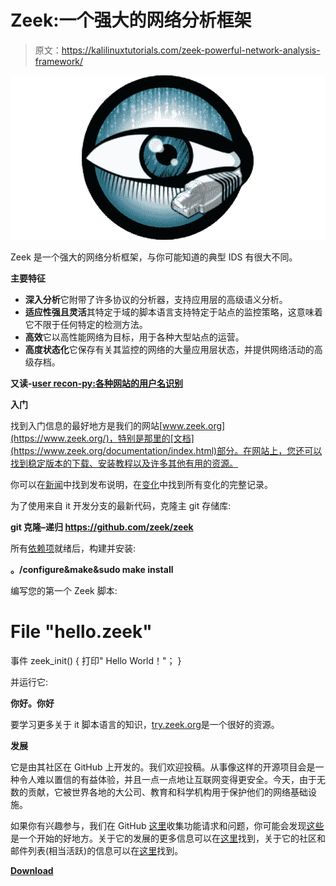 # Zeek:一个强大的网络分析框架

> 原文：<https://kalilinuxtutorials.com/zeek-powerful-network-analysis-framework/>

[![Zeek : A Powerful Network Analysis Framework](img//1c423c77d0a0ba47c0e1b16ecc5d1f70.png "Zeek : A Powerful Network Analysis Framework")](https://1.bp.blogspot.com/-hGzXweCjfdg/XZ8CjdJaXwI/AAAAAAAAC4k/qQO_ePuECrocrsZCD_dtRZEh_-T4azwlwCLcBGAsYHQ/s1600/Zeek%25281%2529.png)

Zeek 是一个强大的网络分析框架，与你可能知道的典型 IDS 有很大不同。

**主要特征**

*   **深入分析**它附带了许多协议的分析器，支持应用层的高级语义分析。
*   **适应性强且灵活**其特定于域的脚本语言支持特定于站点的监控策略，这意味着它不限于任何特定的检测方法。
*   **高效**它以高性能网络为目标，用于各种大型站点的运营。
*   **高度状态化**它保存有关其监控的网络的大量应用层状态，并提供网络活动的高级存档。

**又读-[user recon-py:各种网站的用户名识别](https://kalilinuxtutorials.com/userrecon-py/)**

**入门**

找到入门信息的最好地方是我们的网站[www.zeek.org](https://www.zeek.org/)，特别是那里的[文档](https://www.zeek.org/documentation/index.html)部分。在网站上，您还可以找到稳定版本的下载、安装教程以及许多其他有用的资源。

你可以在[新闻](https://github.com/zeek/zeek/blob/master/NEWS)中找到发布说明，在[变化](https://github.com/zeek/zeek/blob/master/CHANGES)中找到所有变化的完整记录。

为了使用来自 it 开发分支的最新代码，克隆主 git 存储库:

**git 克隆–递归 https://github.com/zeek/zeek**

所有[依赖项](https://docs.zeek.org/en/stable/install/install.html#prerequisites)就绪后，构建并安装:

**。/configure&make&sudo make install**

编写您的第一个 Zeek 脚本:

# File "hello.zeek"
事件 zeek_init()
{
打印" Hello World！"；
}

并运行它:

**你好。你好**

要学习更多关于 it 脚本语言的知识，[try.zeek.org](http://try.zeek.org/)是一个很好的资源。

**发展**

它是由其社区在 GitHub 上开发的。我们欢迎投稿。从事像这样的开源项目会是一种令人难以置信的有益体验，并且一点一点地让互联网变得更安全。今天，由于无数的贡献，它被世界各地的大公司、教育和科学机构用于保护他们的网络基础设施。

如果你有兴趣参与，我们在 GitHub [这里](https://github.com/zeek/zeek/issues)收集功能请求和问题，你可能会发现[这些](https://github.com/zeek/zeek/labels/good%20first%20issue)是一个开始的好地方。关于它的发展的更多信息可以在[这里](https://www.zeek.org/development/index.html)找到，关于它的社区和邮件列表(相当活跃)的信息可以在[这里](https://www.zeek.org/community/index.html)找到。

[**Download**](https://github.com/zeek/zeek)